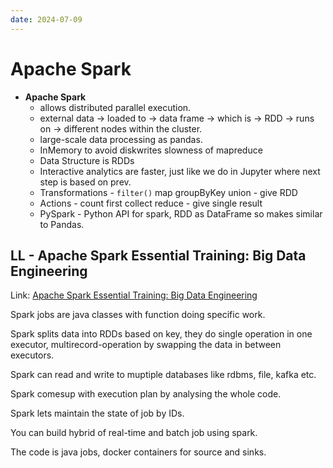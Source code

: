 ```yaml
---
date: 2024-07-09
---
```


# Apache Spark


- **Apache Spark**
  - allows distributed parallel execution.
  - external data -> loaded to -> data frame -> which is -> RDD -> runs on -> different nodes within the cluster.
  - large-scale data processing as pandas.
  - InMemory to avoid diskwrites slowness  of mapreduce
  - Data Structure is RDDs
  - Interactive analytics are faster, just like we do in Jupyter where next step is based on prev.
  - Transformations - `filter()` map groupByKey union - give RDD
  - Actions - count first collect reduce - give single result
  - PySpark - Python API for spark, RDD as DataFrame so makes similar to Pandas.


## LL - Apache Spark Essential Training: Big Data Engineering

Link: [Apache Spark Essential Training: Big Data Engineering](linkedin.com/learning/apache-spark-essential-training-big-data-engineering-14259237)

Spark jobs are java classes with function doing specific work.

Spark splits data into RDDs based on key, they do single operation in one executor, multirecord-operation by swapping the data in between executors.

Spark can read and write to muptiple databases like rdbms, file, kafka etc.

Spark comesup with execution plan by analysing the whole code.

Spark lets maintain the state of job by IDs.

You can build hybrid of real-time and batch job using spark.

The code is java jobs, docker containers for source and sinks.
